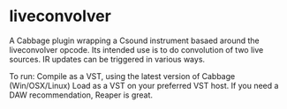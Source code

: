 # liveconvolver
A Cabbage plugin wrapping a Csound instrument basaed around the liveconvolver opcode.
Its intended use is to do convolution of two live sources. IR updates can be triggered in various ways.

To run:
Compile as a VST, using the latest version of Cabbage (Win/OSX/Linux)
Load as a VST on your preferred VST host. If you need a DAW recommendation, Reaper is great.

